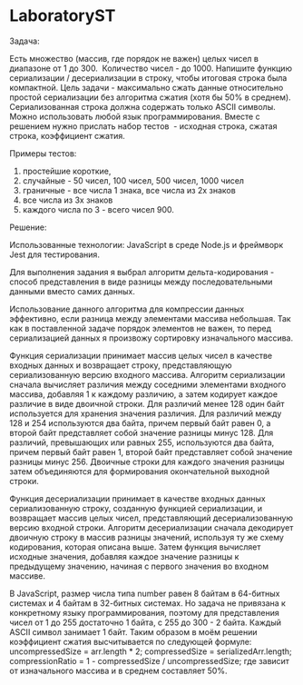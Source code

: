 # LaboratoryST

Задача:

Есть множество (массив, где порядок не важен) целых чисел в диапазоне от 1 до 300. 
Количество чисел - до 1000. Напишите функцию сериализации / десериализации в строку, чтобы итоговая строка была компактной.
Цель задачи - максимально сжать данные относительно простой сериализации без алгоритма сжатия (хотя бы 50% в среднем). 
Сериализованная строка должна содержать только ASCII символы. Можно использовать любой язык программирования.
Вместе с решением нужно прислать набор тестов  - исходная строка, сжатая строка, коэффициент сжатия.

Примеры тестов: 
1. простейшие короткие, 
2. случайные - 50 чисел, 100 чисел, 500 чисел, 1000 чисел
3. граничные - все числа 1 знака, все числа из 2х знаков
4. все числа из 3х знаков 
5. каждого числа по 3 - всего чисел 900.

Решение:

Использованные технологии: JavaScript в среде Node.js и фреймворк Jest для тестирования.

Для выполнения задания я выбрал алгоритм дельта-кодирования - способ представления в виде разницы между последовательными данными вместо самих данных. 

Использование данного алгоритма для компрессии данных эффективно, если разница между элементами массива небольшая. Так как в поставленной задаче порядок элементов не важен, то перед сериализацией данных я произвожу сортировку изначального массива.

Функция сериализации принимает массив целых чисел в качестве входных данных и возвращает строку, представляющую сериализованную версию входного массива. Алгоритм сериализации сначала вычисляет различия между соседними элементами входного массива, добавляя 1 к каждому различию, а затем кодирует каждое различие в виде двоичной строки. Для различий менее 128 один байт используется для хранения значения различия. Для различий между 128 и 254 используются два байта, причем первый байт равен 0, а второй байт представляет собой значение разницы минус 128. Для различий, превышающих или равных 255, используются два байта, причем первый байт равен 1, второй байт представляет собой значение разницы минус 256. Двоичные строки для каждого значения разницы затем объединяются для формирования окончательной выходной строки.

Функция десериализации принимает в качестве входных данных сериализованную строку, созданную функцией сериализации, и возвращает массив целых чисел, представляющий десериализованную версию входной строки. Алгоритм десериализации сначала декодирует двоичную строку в массив разницы значений, используя ту же схему кодирования, которая описана выше. Затем функция вычисляет исходные значения, добавляя каждое значение разницы к предыдущему значению, начиная с первого значения во входном массиве.

В JavaScript, размер числа типа number равен 8 байтам в 64-битных системах и 4 байтам в 32-битных системах. Но задача не привязана к конкретному языку программирования, поэтому для представления чисел от 1 до 255 достаточно 1 байта, с 255 до 300 - 2 байта. Каждый ASCII символ занимает 1 байт.
Таким образом в моём решении коэффициент сжатия высчитывается по следующей формуле:
	uncompressedSize = arr.length * 2; 
	compressedSize = serializedArr.length;
	compressionRatio = 1 - compressedSize / uncompressedSize;
где зависит от изначального массива и в среднем составляет 50%.
